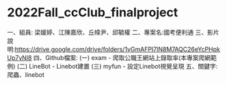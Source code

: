# 2022Fall_ccClub_finalproject
一、組員: 梁媛婷、江陳嘉欣、丘幃尹、邱毓權
二、專案名:國考便利通
三、影片說明:https://drive.google.com/drive/folders/1vGmAFPI7lN8M7AQC26eYcPHpkUp7yNl8
四、Github檔案:
(一) exam - 爬取公職王網站上錄取率(本專案爬網範例)
(二) LineBot - Linebot建置
(三) myfun - 設定Linebot視覺呈現
五、關鍵字:爬蟲、linebot
